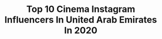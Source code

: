 ---
title: Top 10 Cinema Instagram Influencers In United Arab Emirates In 2020
description: >-
  Find top cinema Instagram influencers in United Arab Emirates in 2020. Most popular hashtags: #love #dubaimall #fashion #photographer.
platform: Instagram
profiles:
  - username: "zaki.oukazi"
    fullname: >-
      Zakarya Oukazi
    location: "United Arab Emirates"
    followers: 10605
    engagement: 661
    commentsToLikes: 0.040747
    id: ck6tm5j3q77vg0j71aohse8xu
    verified: false
    hashtags: "#outfit, #videoclip, #downtown, #dreads"
  - username: "alhadithyphotography"
    fullname: >-
      ابراهيم الحديثيAlhadithy.
    location: "United Arab Emirates"
    followers: 44854
    engagement: 102
    commentsToLikes: 0.032318
    id: ck0vy8vkz2soj0i19sw7upcap
    verified: false
    hashtags: "#maroc, #weddingday, #saudigoldph, #hautecouture"
  - username: "awaisjavedphotography"
    fullname: >-
      Awais Javed Photography
    location: "United Arab Emirates"
    followers: 139924
    engagement: 64
    commentsToLikes: 0.005253
    id: ck13ci3pj0gk90i195oqjeb62
    verified: false
    hashtags: "#eidmubarak, #eid2020, #eidgifts, #royal"
  - username: "tomlebaric"
    fullname: >-
      cinematographer.ae
    location: "United Arab Emirates"
    followers: 13150
    engagement: 478
    commentsToLikes: 0.007949
    id: ck5c6i52b5hhm0i11b3nn0w27
    verified: false
    hashtags: "#tiffencompany, #underwatercameraman, #dubaidroneoperator, #mbcdrama"
  - username: "serg_z_film"
    fullname: >-
      Serg Z
    location: "United Arab Emirates"
    followers: 10199
    engagement: 1047
    commentsToLikes: 0.018664
    id: ck5pymi8dwqhu0i11wzbj8jec
    verified: false
    hashtags: "#goodvibes, #audi, #stoplie, #movie"
  - username: "shirinvandort"
    fullname: >-
      Shirin Van Dort
    location: "United Arab Emirates"
    followers: 180690
    engagement: 33
    commentsToLikes: 0.078938
    id: ck136qf9z7r2d0i191qfnrwx2
    verified: false
    hashtags: "#fashionblogger, #looseglitter, #buynyxonline, #selfies"
  - username: "dima.aljundi"
    fullname: >-
      Dima Aljundi
    location: "United Arab Emirates"
    followers: 1055531
    engagement: 166
    commentsToLikes: 0.021349
    id: ck5zqup5zvbsu0i14pyok4t1a
    verified: true
    hashtags: "#thea, #dance, #newyear, #myeverything"
  - username: "anastasiya_pogyba"
    fullname: >-
      • 𝓐𝓷𝓪𝓼𝓽𝓪𝓼𝓲𝔂𝓪  𝓟𝓸𝓰𝔂𝓫𝓪 •
    location: "United Arab Emirates"
    followers: 5022
    engagement: 500
    commentsToLikes: 0.015753
    id: ck5hhst189wou0i11be3mkkas
    verified: false
    hashtags: "#acaibowl, #studioshoots, #dubaiopera, #bestcoffeeindubai"
  - username: "_mustafasyed_"
    fullname: >-
      Mustafa Syed | MSP
    location: "United Arab Emirates"
    followers: 17571
    engagement: 393
    commentsToLikes: 0.051588
    id: ck136y40v8twu0i19kaauuqz2
    verified: false
    hashtags: "#theimaged, #picsdubai, #dailycaptures, #horsepower"
  - username: "behzad.rad"
    fullname: >-
      Behzad Photographer 🇦🇪
    location: "United Arab Emirates"
    followers: 93263
    engagement: 101
    commentsToLikes: 0.072860
    id: ck5hpoi4nrpjh0i113cojr3vm
    verified: false
    hashtags: "#bikini, #sepandarmazgan, #quarantine, #humanedge"
---